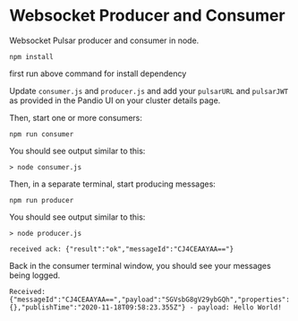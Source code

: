 # Websocket Producer and Consumer

Websocket Pulsar producer and consumer in node.

```
npm install
```
first run above command for install dependency



Update `consumer.js` and `producer.js` and add your `pulsarURL` and `pulsarJWT` as provided in the Pandio UI on your cluster details page.

Then, start one or more consumers:

```
npm run consumer
```

You should see output similar to this:
```
> node consumer.js

```

Then, in a separate terminal, start producing messages:
```
npm run producer 
```

You should see output similar to this:
```
> node producer.js

received ack: {"result":"ok","messageId":"CJ4CEAAYAA=="}
```

Back in the consumer terminal window, you should see your messages being logged.
```
Received: {"messageId":"CJ4CEAAYAA==","payload":"SGVsbG8gV29ybGQh","properties":{},"publishTime":"2020-11-18T09:58:23.355Z"} - payload: Hello World!
```


